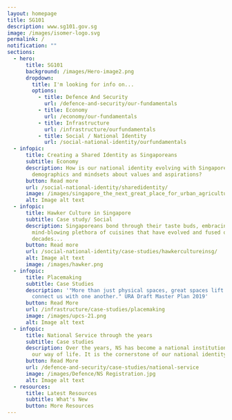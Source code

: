 ```yaml
---
layout: homepage
title: SG101
description: www.sg101.gov.sg
image: /images/isomer-logo.svg
permalink: /
notification: ""
sections:
  - hero:
      title: SG101
      background: /images/Hero-image2.png
      dropdown:
        title: I'm looking for info on...
        options:
          - title: Defence And Security
            url: /defence-and-security/our-fundamentals
          - title: Economy
            url: /economy/our-fundamentals
          - title: Infrastructure
            url: /infrastructure/ourfundamentals
          - title: Social / National Identity
            url: /social-national-identity/ourfundamentals
  - infopic:
      title: Creating a Shared Identity as Singaporeans
      subtitle: Economy
      description: How is our national identity evolving with Singapore’s changing
        demographics and mindsets about values and aspirations?
      button: Read more
      url: /social-national-identity/sharedidentity/
      image: /images/singapore_the_next_great_place_for_urban_agriculture_01.jpeg
      alt: Image alt text
  - infopic:
      title: Hawker Culture in Singapore
      subtitle: Case study/ Social
      description: Singaporeans bond through their taste buds, embracing a
        mind-blowing plethora of cuisines that have evolved and fused over many
        decades...
      button: Read more
      url: /social-national-identity/case-studies/hawkercultureinsg/
      alt: Image alt text
      image: /images/hawker.png
  - infopic:
      title: Placemaking
      subtitle: Case Studies
      description: '"More than just physical spaces, great spaces lift our spirits and
        connect us with one another." URA Draft Master Plan 2019'
      button: Read More
      url: /infrastructure/case-studies/placemaking
      image: /images/upcs-21.png
      alt: Image alt text
  - infopic:
      title: National Service through the years
      subtitle: Case studies
      description: Over the years, NS has become a national institution and part of
        our way of life. It is the cornerstone of our national identity…
      button: Read More
      url: /defence-and-security/case-studies/national-service
      image: /images/Defence/NS Registration.jpg
      alt: Image alt text
  - resources:
      title: Latest Resources
      subtitle: What's New
      button: More Resources
---
```

